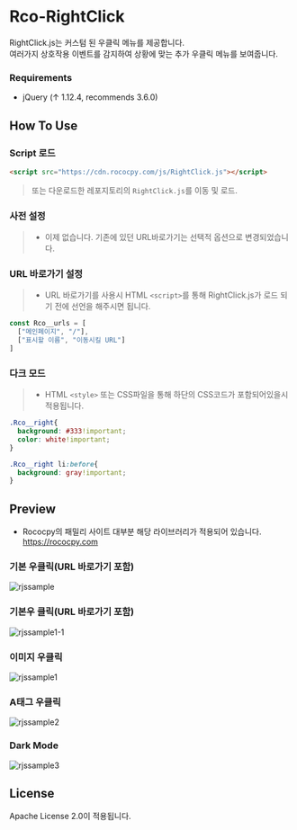 # Rco-RightClick

RightClick.js는 커스텀 된 우클릭 메뉴를 제공합니다.\
여러가지 상호작용 이벤트를 감지하여 상황에 맞는 추가 우클릭 메뉴를 보여줍니다.

### Requirements
 * jQuery (↑ 1.12.4, recommends 3.6.0)
 
## How To Use
### Script 로드
```html
<script src="https://cdn.rococpy.com/js/RightClick.js"></script>
```
> 또는 다운로드한 레포지토리의 `RightClick.js`를 이동 및 로드.

### 사전 설정

> * 이제 없습니다. 기존에 있던 URL바로가기는 선택적 옵션으로 변경되었습니다.

### URL 바로가기 설정

> * URL 바로가기를 사용시 HTML `<script>`를 통해 RightClick.js가 로드 되기 전에 선언을 해주시면 됩니다.
```js
const Rco__urls = [
  ["메인페이지", "/"],
  ["표시할 이름", "이동시킬 URL"]
]
```

### 다크 모드
> * HTML `<style>` 또는 CSS파일을 통해 하단의 CSS코드가 포함되어있을시 적용됩니다.
```css
.Rco__right{
  background: #333!important;
  color: white!important;
}

.Rco__right li:before{
  background: gray!important;
}
```
 
## Preview
* Rococpy의 패밀리 사이트 대부분 해당 라이브러리가 적용되어 있습니다. https://rococpy.com

### 기본 우클릭(URL 바로가기 포함)
![rjssample](https://user-images.githubusercontent.com/50366343/127797290-50923186-09f8-4390-b419-a82c23d00fc2.png)

### 기본우 클릭(URL 바로가기 포함)
![rjssample1-1](https://user-images.githubusercontent.com/50366343/128288154-0d25ac97-dd37-43e3-8129-1d63c862270c.png)

### 이미지 우클릭
![rjssample1](https://user-images.githubusercontent.com/50366343/127797426-396c4f36-0b82-406e-b18b-648491e8a5d8.png)

### A태그 우클릭
![rjssample2](https://user-images.githubusercontent.com/50366343/127797533-cdbafc7f-d079-4dce-a793-ed24113f7b2e.png)

### Dark Mode
![rjssample3](https://user-images.githubusercontent.com/50366343/127798117-e0ed9e85-96f9-4d44-a7b8-b8e3761d1e92.png)

## License
Apache License 2.0이 적용됩니다.
